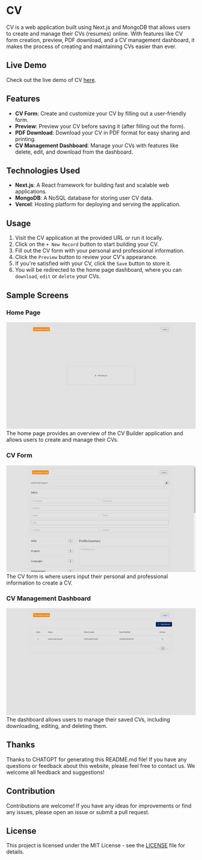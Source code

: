 # CV

CV is a web application built using Next.js and MongoDB that allows users to create and manage their CVs (resumes) online. With features like CV form creation, preview, PDF download, and a CV management dashboard, it makes the process of creating and maintaining CVs easier than ever.

## Live Demo

Check out the live demo of CV [here](https://cv-one-alpha.vercel.app/).

## Features

- **CV Form**: Create and customize your CV by filling out a user-friendly form.
- **Preview**: Preview your CV before saving it (after filling out the form).
- **PDF Download**: Download your CV in PDF format for easy sharing and printing.
- **CV Management Dashboard**: Manage your CVs with features like delete, edit, and download from the dashboard.

## Technologies Used

- **Next.js**: A React framework for building fast and scalable web applications.
- **MongoDB**: A NoSQL database for storing user CV data.
- **Vercel**: Hosting platform for deploying and serving the application.

## Usage

1. Visit the CV application at the provided URL or run it locally.
2. Click on the `+ New Record` button to start building your CV.
3. Fill out the CV form with your personal and professional information.
4. Click the `Preview` button to review your CV's appearance.
5. If you're satisfied with your CV, click the `Save` button to store it.
6. You will be redirected to the home page dashboard, where you can `download`, `edit` or `delete` your CVs.

## Sample Screens

### Home Page

![Home Page](screenshots/HomePage.png)
The home page provides an overview of the CV Builder application and allows users to create and manage their CVs.

### CV Form

![CV Form](screenshots/CVForm.png)
The CV form is where users input their personal and professional information to create a CV.

<!-- ### CV Preview
![CV Preview](comming soon)
Users can preview their CV's appearance before saving it. -->

### CV Management Dashboard

![Dashboard](screenshots/CVManagementDashboard.png)
The dashboard allows users to manage their saved CVs, including downloading, editing, and deleting them.

## Thanks

Thanks to CHATGPT for generating this README.md file! If you have any questions or feedback about this website, please feel free to contact us. We welcome all feedback and suggestions!

## Contribution

Contributions are welcome! If you have any ideas for improvements or find any issues, please open an issue or submit a pull request.

## License

This project is licensed under the MIT License - see the [LICENSE](LICENSE) file for details.
